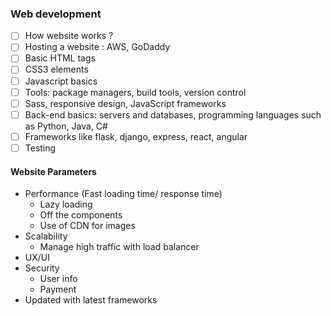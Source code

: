 ### Web development
- [ ] How website works ?
- [ ] Hosting a website : AWS, GoDaddy
- [ ] Basic HTML tags
- [ ] CSS3 elements
- [ ] Javascript basics
- [ ] Tools: package managers, build tools, version control
- [ ] Sass, responsive design, JavaScript frameworks
- [ ] Back-end basics: servers and databases, programming languages such as Python, Java, C#
- [ ] Frameworks like flask, django, express, react, angular
- [ ] Testing

#### Website Parameters
- Performance (Fast loading time/ response time)
  - Lazy loading
  - Off the components
  - Use of CDN for images
- Scalability
  - Manage high traffic with load balancer  
- UX/UI
- Security
  - User info
  - Payment   
- Updated with latest frameworks
